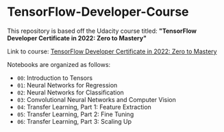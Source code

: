 # TensorFlow-Developer-Course

This repository is based off the Udacity course titled: **"TensorFlow Developer Certificate in 2022: Zero to Mastery"**

Link to course: [TensorFlow Developer Certificate in 2022: Zero to Mastery](https://www.udemy.com/share/104ssS3@p2f3v_X-jHBajcO0K_iG8E3WyJu164IQGb20Ma_LazwTBDwFwc4GyKpyZZVP4cHGEA==/)

Notebooks are organized as follows:
* `00`: Introduction to Tensors
* `01`: Neural Networks for Regression
* `02`: Neural Networks for Classification
* `03`: Convolutional Neural Networks and Computer Vision
* `04`: Transfer Learning, Part 1: Feature Extraction
* `05`: Transfer Learning, Part 2: Fine Tuning
* `06`: Transfer Learning, Part 3: Scaling Up